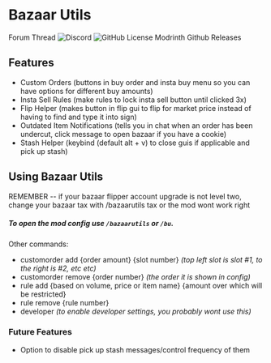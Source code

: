# Bazaar Utils

Forum Thread
![Discord](https://img.shields.io/discord/1337164726802579597?label=Discord)
![GitHub License](https://img.shields.io/github/license/mkram17/Bazaar-Utils?style=flat)
Modrinth
Github Releases

## Features

- Custom Orders (buttons in buy order and insta buy menu so you can have options for different buy amounts)
- Insta Sell Rules (make rules to lock insta sell button until clicked 3x)
- Flip Helper (makes button in flip gui to flip for market price instead of having to find and type it into sign)
- Outdated Item Notifications (tells you in chat when an order has been undercut, click message to open bazaar if you have a cookie)
- Stash Helper (keybind (default alt + v) to close guis if applicable and pick up stash)

## Using Bazaar Utils

REMEMBER -- if your bazaar flipper account upgrade is not level two, change your bazaar tax with /bazaarutils tax or the mod wont work right
##### To open the mod config use `/bazaarutils` or `/bu`.
Other commands:
- customorder add {order amount} {slot number} _(top left slot is slot #1, to the right is #2, etc etc)_
- customorder remove {order number} _(the order it is shown in config)_
- rule add {based on volume, price or item name} {amount over which will be restricted}
- rule remove {rule number}
- developer _(to enable developer settings, you probably wont use this)_

### Future Features

- Option to disable pick up stash messages/control frequency of them

